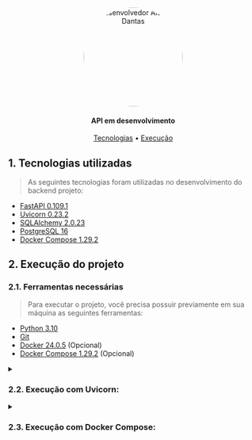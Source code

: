 <section align="center" style="margin-bottom: 2em">
    <img style="border-radius: 50%;" src="https://avatars.githubusercontent.com/alcides07" width="200px;" alt="Desenvolvedor Alcides Dantas"/>
  <h4>API em desenvolvimento</h4>
  <div>
    <a href="#1-tecnologias-utilizadas">Tecnologias</a> •
    <a href="#2-execução-do-projeto">Execução</a> 
  </div>
</section>

## 1. Tecnologias utilizadas

> As seguintes tecnologias foram utilizadas no desenvolvimento do backend projeto:

- [FastAPI 0.109.1](https://fastapi.tiangolo.com/)
- [Uvicorn 0.23.2](https://www.uvicorn.org/)
- [SQLAlchemy 2.0.23](https://www.sqlalchemy.org/)
- [PostgreSQL 16](https://www.postgresql.org/)
- [Docker Compose 1.29.2](https://docs.docker.com/compose/)

## 2. Execução do projeto

### 2.1. Ferramentas necessárias

> Para executar o projeto, você precisa possuir previamente em sua máquina as seguintes ferramentas:

- [Python 3.10](https://www.python.org/downloads/)
- [Git](https://git-scm.com)
- [Docker 24.0.5](https://docs.docker.com/get-docker/) (Opcional)
- [Docker Compose 1.29.2](https://docs.docker.com/compose/) (Opcional)

<details>
  <summary><h3>2.2. Execução com Uvicorn:</h3></summary>

#### 2.2.1. Clone o repositório:

```
git clone https://github.com/alcides07/pipoca.git
```

#### 2.2.2. Acesse o diretório gerado:

```
cd pipoca/backend/
```

#### 2.2.3. Crie um ambiente virtual:

```
python3 -m venv venv
```

#### 2.2.4. Ative o ambiente virtual (Linux):

```
. venv/bin/activate
```

Ou

#### 2.2.4. Ative o ambiente virtual (Windows):

```
.\venv\Scripts\activate
```

#### 2.2.5. Instale as dependências:

```
pip install -r requirements.txt
```

#### 2.2.6. Execute a aplicação:

```
uvicorn main:app --reload
```

</details>

<details>
  <summary><h3>2.3. Execução com Docker Compose:</h3></summary>

#### 2.3.1. Clone o repositório:

```
git clone https://github.com/alcides07/pipoca.git
```

#### 2.3.2. Acesse o diretório gerado:

```
cd pipoca/backend/
```

#### 2.3.3. Execute a aplicação:

```
docker-compose up --build
```

</details>
